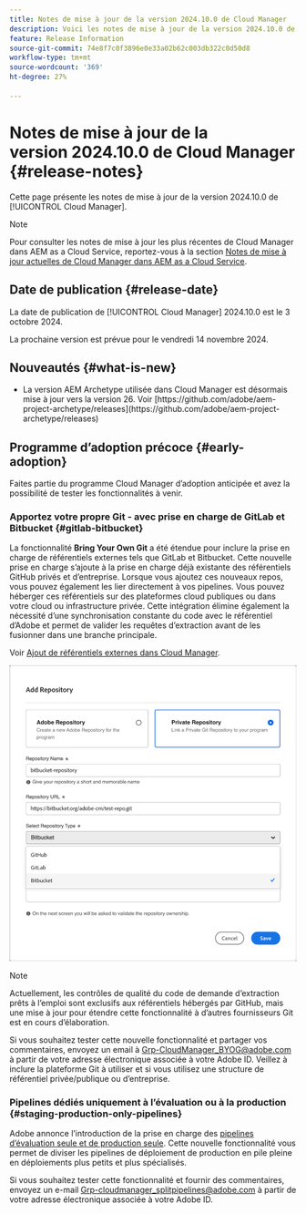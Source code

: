 ```yaml
---
title: Notes de mise à jour de la version 2024.10.0 de Cloud Manager
description: Voici les notes de mise à jour de la version 2024.10.0 de Cloud Manager.
feature: Release Information
source-git-commit: 74e8f7c0f3896e0e33a02b62c003db322c0d50d8
workflow-type: tm+mt
source-wordcount: '369'
ht-degree: 27%

---
```


# Notes de mise à jour de la version 2024.10.0 de Cloud Manager {#release-notes}

Cette page présente les notes de mise à jour de la version 2024.10.0 de [!UICONTROL Cloud Manager].

>[!NOTE]
>
>Pour consulter les notes de mise à jour les plus récentes de Cloud Manager dans AEM as a Cloud Service, reportez-vous à la section [Notes de mise à jour actuelles de Cloud Manager dans AEM as a Cloud Service](https://experienceleague.adobe.com/fr/docs/experience-manager-cloud-service/content/release-notes/cloud-manager/current).



## Date de publication {#release-date}

<!-- SAVE FOR FUTURE POSSIBLE USE No notable bugs or features for the September release of Cloud Manager. -->

La date de publication de [!UICONTROL Cloud Manager] 2024.10.0 est le 3 octobre 2024.

La prochaine version est prévue pour le vendredi 14 novembre 2024.



## Nouveautés {#what-is-new}

* <!-- BOTH CS & AMS --> La version AEM Archetype utilisée dans Cloud Manager est désormais mise à jour vers la version 26. Voir [https://github.com/adobe/aem-project-archetype/releases](https://github.com/adobe/aem-project-archetype/releases)
<!-- (CMGR-59817) -->



## Programme d’adoption précoce {#early-adoption}

Faites partie du programme Cloud Manager d’adoption anticipée et avez la possibilité de tester les fonctionnalités à venir.

### Apportez votre propre Git - avec prise en charge de GitLab et Bitbucket {#gitlab-bitbucket}

<!-- BOTH CS & AMS -->

La fonctionnalité **Bring Your Own Git** a été étendue pour inclure la prise en charge de référentiels externes tels que GitLab et Bitbucket. Cette nouvelle prise en charge s’ajoute à la prise en charge déjà existante des référentiels GitHub privés et d’entreprise. Lorsque vous ajoutez ces nouveaux repos, vous pouvez également les lier directement à vos pipelines. Vous pouvez héberger ces référentiels sur des plateformes cloud publiques ou dans votre cloud ou infrastructure privée. Cette intégration élimine également la nécessité d’une synchronisation constante du code avec le référentiel d’Adobe et permet de valider les requêtes d’extraction avant de les fusionner dans une branche principale.

Voir [Ajout de référentiels externes dans Cloud Manager](/help/managing-code/external-repositories.md).

![Boîte de dialogue Ajouter un référentiel](/help/release-notes/assets/repositories-add-release-notes.png)

>[!NOTE]
>
>Actuellement, les contrôles de qualité du code de demande d’extraction prêts à l’emploi sont exclusifs aux référentiels hébergés par GitHub, mais une mise à jour pour étendre cette fonctionnalité à d’autres fournisseurs Git est en cours d’élaboration.

Si vous souhaitez tester cette nouvelle fonctionnalité et partager vos commentaires, envoyez un email à [Grp-CloudManager_BYOG@adobe.com](mailto:Grp-CloudManager_BYOG@adobe.com) à partir de votre adresse électronique associée à votre Adobe ID. Veillez à inclure la plateforme Git à utiliser et si vous utilisez une structure de référentiel privée/publique ou d’entreprise.

### Pipelines dédiés uniquement à l’évaluation ou à la production {#staging-production-only-pipelines}

Adobe annonce l’introduction de la prise en charge des [pipelines d’évaluation seule et de production seule](/help/using/stage-prod-only.md). Cette nouvelle fonctionnalité vous permet de diviser les pipelines de déploiement de production en pile pleine en déploiements plus petits et plus spécialisés.

Si vous souhaitez tester cette fonctionnalité et fournir des commentaires, envoyez un e-mail [Grp-cloudmanager_splitpipelines@adobe.com](mailto:Grp-cloudmanager_splitpipelines@adobe.com) à partir de votre adresse électronique associée à votre Adobe ID.

<!-- ## Bug fixes

* text
-->

<!-- Known Issues {#known-issues}

 -->
